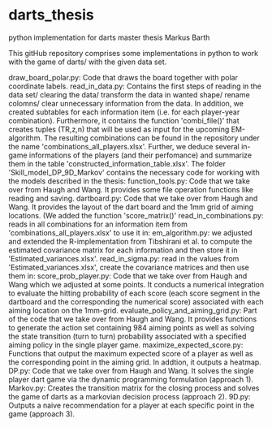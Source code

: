 # darts_thesis
python implementation for darts master thesis
Markus Barth

This gitHub repository comprises some implementations in python to work with the game of darts/ with the given data set.

draw_board_polar.py:  Code that draws the board together with polar coordinate labels.
read_in_data.py:  Contains the first steps of reading in the data set/ clearing the data/ transform the data in wanted shape/ rename colomns/ clear unnecessary information from the data. In addition, we created subtables for each information item (i.e. for each player-year combination). Furthermore, it contains the function 'combi_file()' that creates tuples (TR,z,n) that will be used as input for the upcoming EM-algorithm. The resulting combinations can be found in the repository under the name 'combinations_all_players.xlsx'. Further, we deduce several in-game informations of the players (and their perfomance) and summarize them in the table 'constructed_information_table.xlsx'.
The folder 'Skill_model_DP_9D_Markov' contains the necessary code for working with the models described in the thesis:
function_tools.py:  Code that we take over from Haugh and Wang. It provides some file operation functions like reading and saving.
dartboard.py: Code that we take over from Haugh and Wang. It provides the layout of the dart board and the 1mm grid of aiming locations. (We added the function 'score_matrix()'
read_in_combinations.py:  reads in all combinations for an information item from 'combinations_all_players.xlsx' to use it in:
em_algorithm.py:  we adjusted and extended the R-implementation from Tibshirani et al. to compute the estimated covariance matrix for each information and then store it in 'Estimated_variances.xlsx'.
read_in_sigma.py: read in the values from 'Estimated_variances.xlsx', create the covariance matrices and then use them in:
score_prob_player.py:   Code that we take over from Haugh and Wang which we adjusted at some points. It conducts a numerical integration to evaluate the hitting probability of each score (each score segment in the dartboard and the corresponding the numerical score) associated with each aiming location on the 1mm-grid.
evaluate_policy_and_aiming_grid.py: Part of the code that we take over from Haugh and Wang. It provides functions to generate the action set containing 984 aiming points as well as solving the state transition (turn to turn) probability associated with a specified aiming policy in the single player game.
maximize_expected_score.py: Functions that output the maximum expected score of a player as well as the corresponding point in the aiming grid. In addtion, it outputs a heatmap.
DP.py:  Code that we take over from Haugh and Wang. It solves the single player dart game via the dynamic programming formulation (approach 1).
Markov.py:  Creates the transition matrix for the closing process and solves the game of darts as a markovian decision process (approach 2).
9D.py:  Outputs a naive recommendation for a player at each specific point in the game (approach 3).
